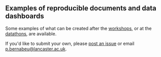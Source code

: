 ## Examples of reproducible documents and data dashboards

Some examples of what can be created after the [workshops](https://github.com/pablobernabeu/Data-is-present/blob/master/README.md#r-workshops), or at the [datathons](https://github.com/pablobernabeu/Data-is-present/blob/master/README.md#datathons-creating-reproducible-documents-and-dashboards), are available.

If you'd like to submit your own, please [post an issue](https://github.com/pablobernabeu/Data-is-present/issues) or email p.bernabeu@lancaster.ac.uk.
